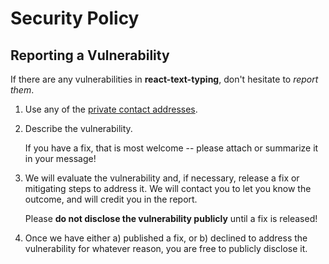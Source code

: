 # Security Policy

## Reporting a Vulnerability

If there are any vulnerabilities in **react-text-typing**, don't hesitate to _report them_.

1. Use any of the [private contact addresses](https://github.com/oda2/react-text-typing#support).
2. Describe the vulnerability.

   If you have a fix, that is most welcome -- please attach or summarize it in your message!

3. We will evaluate the vulnerability and, if necessary, release a fix or mitigating steps to address it. We will contact you to let you know the outcome, and will credit you in the report.

   Please **do not disclose the vulnerability publicly** until a fix is released!

4. Once we have either a) published a fix, or b) declined to address the vulnerability for whatever reason, you are free to publicly disclose it.